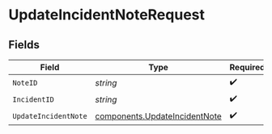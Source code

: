 # UpdateIncidentNoteRequest


## Fields

| Field                                                                          | Type                                                                           | Required                                                                       | Description                                                                    |
| ------------------------------------------------------------------------------ | ------------------------------------------------------------------------------ | ------------------------------------------------------------------------------ | ------------------------------------------------------------------------------ |
| `NoteID`                                                                       | *string*                                                                       | :heavy_check_mark:                                                             | N/A                                                                            |
| `IncidentID`                                                                   | *string*                                                                       | :heavy_check_mark:                                                             | N/A                                                                            |
| `UpdateIncidentNote`                                                           | [components.UpdateIncidentNote](../../models/components/updateincidentnote.md) | :heavy_check_mark:                                                             | N/A                                                                            |